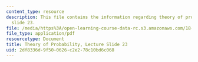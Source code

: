 ```yaml
---
content_type: resource
description: This file contains the information regarding theory of probability, lecture
  slide 23.
file: /media/https%3A/open-learning-course-data-rc.s3.amazonaws.com/18-175-theory-of-probability-spring-2014/2df8336d9f500626c2e278c10bd6c068_MIT18_175S14_Lecture23.pdf
file_type: application/pdf
resourcetype: Document
title: Theory of Probability, Lecture Slide 23
uid: 2df8336d-9f50-0626-c2e2-78c10bd6c068
---
```

